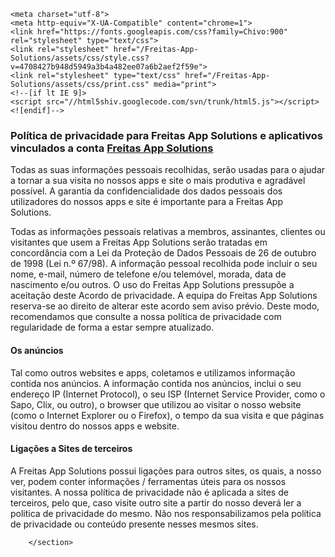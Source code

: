 <html>
<head>
    <meta charset="utf-8">
    <meta http-equiv="X-UA-Compatible" content="chrome=1">
    <link href="https://fonts.googleapis.com/css?family=Chivo:900" rel="stylesheet" type="text/css">
    <link rel="stylesheet" href="/Freitas-App-Solutions/assets/css/style.css?v=4708427b948d5949a3b4a482ee07a6b2aef2f59e">
    <link rel="stylesheet" type="text/css" href="/Freitas-App-Solutions/assets/css/print.css" media="print">
    <!--[if lt IE 9]>
    <script src="//html5shiv.googlecode.com/svn/trunk/html5.js"></script>
    <![endif]-->
 </head>

<body id="page-top">
    

<section id="main_content">
          

    <meta charset="utf-8">
    <meta http-equiv="X-UA-Compatible" content="chrome=1">
    <link href="https://fonts.googleapis.com/css?family=Chivo:900" rel="stylesheet" type="text/css">
    <link rel="stylesheet" href="/Freitas-App-Solutions/assets/css/style.css?v=4708427b948d5949a3b4a482ee07a6b2aef2f59e">
    <link rel="stylesheet" type="text/css" href="/Freitas-App-Solutions/assets/css/print.css" media="print">
    <!--[if lt IE 9]>
    <script src="//html5shiv.googlecode.com/svn/trunk/html5.js"></script>
    <![endif]-->
 


    



<h3>
    Política de privacidade para
    Freitas App Solutions
    e aplicativos vinculados a conta
    <a href="https://play.google.com/store/apps/developer?id=Freitas+App+Solutions">Freitas App Solutions</a>
</h3>

<p>
    Todas as suas informações pessoais recolhidas, serão usadas para o ajudar a tornar a sua visita no nossos apps e site o mais produtiva e agradável possível.
    A garantia da confidencialidade dos dados pessoais dos utilizadores do nossos apps e site é importante para a Freitas App Solutions.
</p>
<p>
    Todas as informações pessoais relativas a membros, assinantes, clientes ou visitantes que usem a Freitas App Solutions serão tratadas em concordância com a Lei da Proteção de Dados Pessoais de 26 de outubro de 1998 (Lei n.º 67/98).
    A informação pessoal recolhida pode incluir o seu nome, e-mail, número de telefone e/ou telemóvel, morada, data de nascimento e/ou outros.
    O uso do Freitas App Solutions pressupõe a aceitação deste Acordo de privacidade. A equipa do Freitas App Solutions reserva-se ao direito de alterar este acordo sem aviso prévio. Deste modo, recomendamos que consulte a nossa política de privacidade com regularidade de forma a estar sempre atualizado.
</p>
<h4>
    Os anúncios
</h4>
<p>
    Tal como outros websites e apps, coletamos e utilizamos informação contida nos anúncios. A informação contida nos anúncios, inclui o seu endereço IP (Internet Protocol), o seu ISP (Internet Service Provider, como o Sapo, Clix, ou outro), o browser que utilizou ao visitar o nosso website (como o Internet Explorer ou o Firefox), o tempo da sua visita e que páginas visitou dentro do nossos apps e website.
</p>
<h4>
    Ligações a Sites de terceiros
</h4>
<p>
    A Freitas App Solutions possui ligações para outros sites, os quais, a nosso ver, podem conter informações / ferramentas úteis para os nossos visitantes. A nossa política de privacidade não é aplicada a sites de terceiros, pelo que, caso visite outro site a partir do nosso deverá ler a politica de privacidade do mesmo.
    Não nos responsabilizamos pela política de privacidade ou conteúdo presente nesses mesmos sites.
</p>

    





        </section>




</body>
</html>
